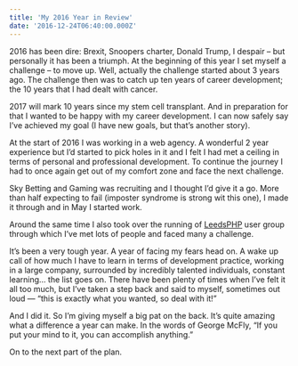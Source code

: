 ```yaml
---
title: 'My 2016 Year in Review'
date: '2016-12-24T06:40:00.000Z'
---
```


2016 has been dire: Brexit, Snoopers charter, Donald Trump, I despair – but personally it has been a triumph. At the beginning of this year I set myself a challenge – to move up. Well, actually the challenge started about 3 years ago. The challenge then was to catch up ten years of career development; the 10 years that I had dealt with cancer.

2017 will mark 10 years since my stem cell transplant. And in preparation for that I wanted to be happy with my career development. I can now safely say I’ve achieved my goal (I have new goals, but that’s another story).

At the start of 2016 I was working in a web agency. A wonderful 2 year experience but I’d started to pick holes in it and I felt I had met a ceiling in terms of personal and professional development. To continue the journey I had to once again get out of my comfort zone and face the next challenge.

Sky Betting and Gaming was recruiting and I thought I’d give it a go. More than half expecting to fail (imposter syndrome is strong wit this one), I made it through and in May I started work.

Around the same time I also took over the running of [LeedsPHP](http://leedsphp.org) user group through which I’ve met lots of people and faced many a challenge.

It’s been a very tough year. A year of facing my fears head on. A wake up call of how much I have to learn in terms of development practice, working in a large company, surrounded by incredibly talented individuals, constant learning… the list goes on. There have been plenty of times when I’ve felt it all too much, but I’ve taken a step back and said to myself, sometimes out loud — “this is exactly what you wanted, so deal with it!”

And I did it. So I’m giving myself a big pat on the back. It’s quite amazing what a difference a year can make. In the words of George McFly, “If you put your mind to it, you can accomplish anything.”

On to the next part of the plan.
